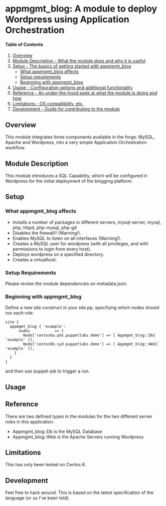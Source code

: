 # appmgmt_blog: A module to deploy Wordpress using Application Orchestration

#### Table of Contents

1. [Overview](#overview)
2. [Module Description - What the module does and why it is useful](#module-description)
3. [Setup - The basics of getting started with appmgmt_blog](#setup)
    * [What appmgmt_blog affects](#what-appmgmt_blog-affects)
    * [Setup requirements](#setup-requirements)
    * [Beginning with appmgmt_blog](#beginning-with-appmgmt_blog)
4. [Usage - Configuration options and additional functionality](#usage)
5. [Reference - An under-the-hood peek at what the module is doing and how](#reference)
5. [Limitations - OS compatibility, etc.](#limitations)
6. [Development - Guide for contributing to the module](#development)

## Overview

This module integrates three components available in the forge: MySQL, Apache and Wordpress,
into a very simple Application Orchestration workflow.

## Module Description

This module introduces a SQL Capability, which will be configured in Wordpress for the initial
deployment of the blogging platform.

## Setup

### What appmgmt_blog affects

* Installs a number of packages in different servers, mysql-server, mysql, php, httpd, php-mysql, php-gd
* Disables the firewall!! (Warning!).
* Enables MySQL to listen on all interfaces (Warning!).
* Creates a MySQL user for wordpress (with all privileges, and with permissions to login from every host).
* Deploys wordpress on a specified directory.
* Creates a virtualhost.

### Setup Requirements 

Please review the module dependencies on metadata.json.

### Beginning with appmgmt_blog

Define a new site construct in your site.pp, specifying which nodes should run each role.

```puppet
site {
  appmgmt_blog { 'example':
      nodes           => {
        Node['centos6a.pdx.puppetlabs.demo'] => [ Appmgmt_blog::Db[ 'example' ]],
        Node['centos6b.syd.puppetlabs.demo'] => [ Appmgmt_blog::Web[ 'example' ]],
    }
  }
}
```

and then use puppet-job to trigger a run.
## Usage


## Reference

There are two defined types in the modules for the two different server roles in this application.

- Appmgmt_blog::Db is the MySQL Database
- Appmgmt_blog::Web is the Apache Servers running Wordpress

## Limitations

This has only been tested on Centos 6.

## Development

Feel free to hack around. This is based on the latest specification of the language (or so I've been told).
